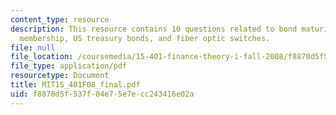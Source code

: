 ```yaml
---
content_type: resource
description: This resource contains 10 questions related to bond maturing, annual
  membership, US treasury bonds, and fiber optic switches.
file: null
file_location: /coursemedia/15-401-finance-theory-i-fall-2008/f8870d5f537f04e75e7ecc243416e02a_MIT15_401F08_final.pdf
file_type: application/pdf
resourcetype: Document
title: MIT15_401F08_final.pdf
uid: f8870d5f-537f-04e7-5e7e-cc243416e02a
---
```

